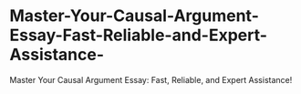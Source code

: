 # Master-Your-Causal-Argument-Essay-Fast-Reliable-and-Expert-Assistance-
Master Your Causal Argument Essay: Fast, Reliable, and Expert Assistance!
